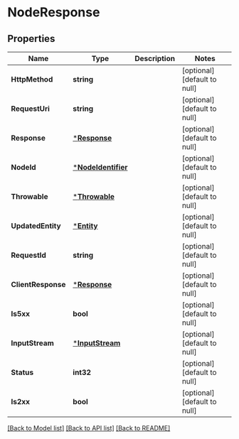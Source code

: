 # NodeResponse

## Properties
Name | Type | Description | Notes
------------ | ------------- | ------------- | -------------
**HttpMethod** | **string** |  | [optional] [default to null]
**RequestUri** | **string** |  | [optional] [default to null]
**Response** | [***Response**](Response.md) |  | [optional] [default to null]
**NodeId** | [***NodeIdentifier**](NodeIdentifier.md) |  | [optional] [default to null]
**Throwable** | [***Throwable**](Throwable.md) |  | [optional] [default to null]
**UpdatedEntity** | [***Entity**](Entity.md) |  | [optional] [default to null]
**RequestId** | **string** |  | [optional] [default to null]
**ClientResponse** | [***Response**](Response.md) |  | [optional] [default to null]
**Is5xx** | **bool** |  | [optional] [default to null]
**InputStream** | [***InputStream**](InputStream.md) |  | [optional] [default to null]
**Status** | **int32** |  | [optional] [default to null]
**Is2xx** | **bool** |  | [optional] [default to null]

[[Back to Model list]](../README.md#documentation-for-models) [[Back to API list]](../README.md#documentation-for-api-endpoints) [[Back to README]](../README.md)


